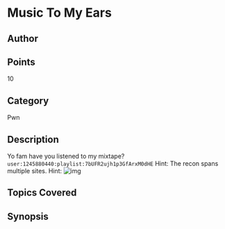 # Music To My Ears
## Author

## Points
10
## Category
Pwn
## Description
Yo fam have you listened to my mixtape?
`user:1245880440:playlist:7bUFR2ujh1p3GfArxM0dHE`
Hint: The recon spans multiple sites.
Hint: ![img](http://www.souljuicin.com/wp-content/uploads/2014/12/resized_425x282_red-beet.jpg)
## Topics Covered

## Synopsis

